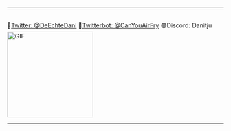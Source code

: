   <hr> <br>
🔵<a href="https://twitter.com/DeEchteDani" target="_blank">Twitter: @DeEchteDani</a>
🤖<a href="https://twitter.com/CanYouAirfry" target="_blank">Twitterbot: @CanYouAirFry</a>
🟣Discord: Danitju<br> 
 <img alt="GIF" src="https://github.com/Danitju/Danitju/assets/34651252/f6cb199d-5bf7-467d-9a3d-1fda901aee03" width = 200/>




<hr>
